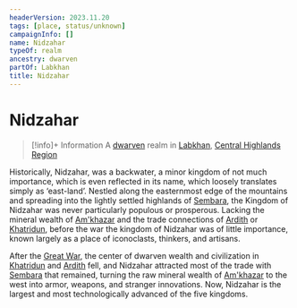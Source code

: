 ```yaml
---
headerVersion: 2023.11.20
tags: [place, status/unknown]
campaignInfo: []
name: Nidzahar
typeOf: realm
ancestry: dwarven
partOf: Labkhan
title: Nidzahar
---
```

# Nidzahar
>[!info]+ Information
> A [dwarven](<../../../species/children-of-the-embodied-gods/dwarves/dwarves.md>) realm in [Labkhan](<../sentinel-range.md>), [Central Highlands Region](<../central-highlands-region.md>)

Historically, Nidzahar, was a backwater, a minor kingdom of not much importance, which is even reflected in its name, which loosely translates simply as ‘east-land’. Nestled along the easternmost edge of the mountains and spreading into the lightly settled highlands of [Sembara](<../../greater-sembara/sembara/sembara.md>), the Kingdom of Nidzahar was never particularly populous or prosperous. Lacking the mineral wealth of [Am'khazar](<./am-khazar.md>) and the trade connections of [Ardith](<./ardith.md>) or [Khatridun](<./khatridun.md>), before the war the kingdom of Nidzahar was of little importance, known largely as a place of iconoclasts, thinkers, and artisans. 

After the [Great War](<../../../events/1500s/great-war.md>), the center of dwarven wealth and civilization in [Khatridun](<./khatridun.md>) and [Ardith](<./ardith.md>) fell, and Nidzahar attracted most of the trade with [Sembara](<../../greater-sembara/sembara/sembara.md>) that remained, turning the raw mineral wealth of [Am'khazar](<./am-khazar.md>) to the west into armor, weapons, and stranger innovations. Now, Nidzahar is the largest and most technologically advanced of the five kingdoms.